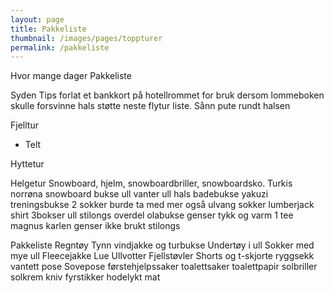 ```yaml
---
layout: page
title: Pakkeliste
thumbnail: /images/pages/toppturer
permalink: /pakkeliste
---
```

Hvor mange dager
Pakkeliste


Syden
Tips forlat et bankkort på hotellrommet for bruk dersom lommeboken skulle forsvinne
hals støtte neste flytur liste. Sånn pute rundt halsen

Fjelltur 
- Telt

Hyttetur

Helgetur
Snowboard, hjelm, snowboardbriller, snowboardsko.
Turkis norrøna snowboard bukse
ull vanter
ull hals
badebukse yakuzi
treningsbukse
2 sokker burde ta med mer også ulvang sokker
lumberjack shirt
3bokser
ull stilongs overdel
olabukse
genser tykk og varm
1 tee
magnus karlen genser ikke brukt
stilongs


Pakkeliste
Regntøy
Tynn vindjakke og turbukse
Undertøy i ull
Sokker med mye ull 
Fleecejakke
Lue
Ullvotter
Fjellstøvler
Shorts og t-skjorte
ryggsekk
vantett pose
Sovepose
førstehjelpssaker
toalettsaker
toalettpapir
solbriller
solkrem
kniv
fyrstikker
hodelykt
mat
